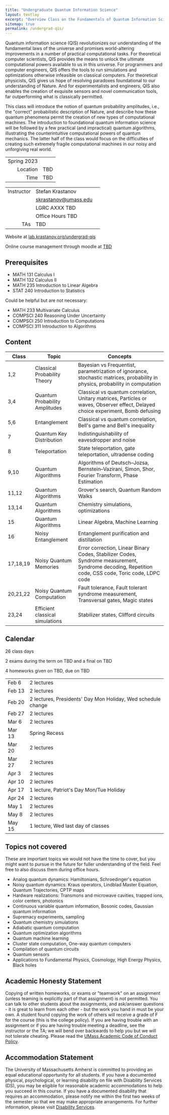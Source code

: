 ```yaml
---
title: "Undergraduate Quantum Information Science"
layout: textlay
excerpt: "Overview Class on the Fundamentals of Quantum Information Science from Fundamentals to Practical Engineering"
sitemap: true
permalink: /undergrad-qis/
---
```


Quantum information science (QIS) revolutionizes our understanding of the fundamental laws of the universe and promises world-altering improvements in a number of practical computational tasks. For theoretical computer scientists, QIS provides the means to unlock the ultimate computational powers available to us in this universe. For programmers and computer engineers, QIS offers the tools to run simulations and optimizations otherwise infeasible on classical computers. For theoretical physicists, QIS gives us hope of resolving paradoxes foundational to our understanding of Nature. And for experimentalists and engineers, QIS also enables the creation of exquisite sensors and novel communication tools, far outperforming what is classically permitted.

This class will introduce the notion of quantum probability amplitudes, i.e., the "correct" probabilistic description of Nature, and describe how these quantum phenomena permit the creation of new types of computational machines. The introduction to foundational quantum information science will be followed by a few practical (and impractical) quantum algorithms, illustrating the counterintuitive computational powers of quantum mechanics. The latter half of the class would focus on the difficulties of creating such extremely fragile computational machines in our noisy and unforgiving real world.

<div class=".divtable">

|||
|--:|---|
| Spring 2023 | |
|Location | TBD |
|Time| TBD |
</div>

<div class=".divtable">

||||
|--:|---|---|
|Instructor| Stefan Krastanov|
||[skrastanov@umass.edu](mailto:skrastanov@umass.edu)|
||LGRC AXXX TBD|
||Office Hours TBD|
|TAs|TBD|
</div>

Website at [lab.krastanov.org/undergrad-qis](https://lab.krastanov.org/undergrad-qis/)

Online course management through moodle at [TBD](#)

## Prerequisites

- MATH 131 Calculus I
- MATH 132 Calculus II
- MATH 235 Introduction to Linear Algebra
- STAT 240 Introduction to Statistics

Could be helpful but are not necessary:

- MATH 233 Multivariate Calculus
- COMPSCI 240 Reasoning Under Uncertainty
- COMPSCI 250 Introduction to Computations
- COMPSCI 311 Introduction to Algorithms

## Content

<div class=".divtable">

| Class | Topic | Concepts |
|---|---|---|
|1,2| Classical Probability Theory | Bayesian vs Frequentist, parametrization of ignorance, stochastic matrices, probability in physics, probability in computation
|3,4| Quantum Probability Amplitudes | Classical vs quantum correlation, Unitary matrices, Particles or waves, Observer effect, Delayed choice experiment, Bomb defusing
|5,6| Entanglement | Classical vs quantum correlation, Bell's game and Bell's inequality |
|7| Quantum Key Distribution | Indistinguishability of eavesdropper and noise |
|8| Teleportation | State teleportation, gate teleportation, ultradense coding |
|9,10| Quantum Algorithms | Algorithms of Deutsch–Jozsa, Bernstein–Vazirani, Simon, Shor, Fourier Transform, Phase Estimation |
|11,12| Quantum Algorithms | Grover's search, Quantum Random Walks
|13,14| Quantum Algorithms | Chemistry simulations, optimizations
|15| Quantum Algorithms | Linear Algebra, Machine Learning
|16| Noisy Entanglement | Entanglement purification and distillation |
|17,18,19| Noisy Quantum Memories | Error correction, Linear Binary Codes, Stabilizer Codes, Syndrome measurement, Syndrome decoding, Repetition code, CSS code, Toric code, LDPC code
|20,21,22| Noisy Quantum Computation | Fault tolerance, Fault tolerant syndrome measurement, Transversal gates, Magic states
|23,24| Efficient classical simulations | Stabilizer states, Clifford circuits
</div>

## Calendar

26 class days

2 exams during the term on TBD and a final on TBD

4 homeworks given on TBD, due on TBD

<div class=".divtable">

|||
|---|---|
|Feb 6| 2 lectures |
|Feb 13| 2 lectures |
|Feb 20| 2 lectures, Presidents' Day Mon Holiday, Wed schedule change|
|Feb 27| 2 lectures |
|Mar 6| 2 lectures |
|Mar 13| Spring Recess|
|Mar 20| 2 lectures |
|Mar 27| 2 lectures |
|Apr 3| 2 lectures |
|Apr 10| 2 lectures |
|Apr 17| 1 lecture, Patriot's Day Mon/Tue Holiday|
|Apr 24| 2 lectures |
|May 1| 2 lectures |
|May 8| 2 lectures |
|May 15| 1 lecture, Wed last day of classes|
</div>

## Topics not covered

These are important topics we would not have the time to cover, but you might want to pursue in the future for fuller understanding of the field. Feel free to also discuss them during office hours.

- Analog quantum dynamics: Hamiltonians, Schroedinger's equation
- Noisy quantum dynamics: Kraus operators, Lindblad Master Equation, Quantum Trajectories, CPTP maps
- Hardware realizations: Transmons and microwave cavities, trapped ions, color centers, photonics
- Continuous variable quantum information, Bosonic codes, Gaussian quantum information
- Supremacy experiments, sampling
- Quantum chemistry simulations
- Adiabatic quantum computation
- Quantum optimization algorithms
- Quantum machine learning
- Cluster state computation, One-way quantum computers
- Compilation of quantum circuits
- Quantum sensors
- Applications to Fundamental Physics, Cosmology, High Energy Physics, Black holes

## Academic Honesty Statement

Copying of written homeworks, or exams or "teamwork" on an assignment (unless teaming is explicitly part of that assignment) is not permitted. You can talk to other students about the assignments, and ask/answer questions - it is great to learn from each other - but the work you hand in must be your own. A student found copying the work of others will receive a grade of F for the course (this is the college policy). If you are having trouble with an assignment or if you are having trouble meeting a deadline, see the instructor or the TA; we will bend over backwards to help you but we will not tolerate cheating. Please read the [UMass Academic Code of Conduct Policy](https://www.umass.edu/dean_students/codeofconduct).

## Accommodation Statement

The University of Massachusetts Amherst is committed to providing an equal educational opportunity for all students.  If you have a documented physical, psychological, or learning disability on file with Disability Services (DS), you may be eligible for reasonable academic accommodations to help you succeed in this course.  If you have a documented disability that requires an accommodation, please notify me within the first two weeks of the semester so that we may make appropriate arrangements.  For further information, please visit [Disability Services](https://www.umass.edu/disability/).

